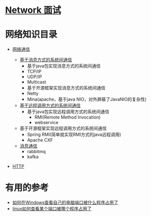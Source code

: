 # [Network 面试](https://github.com/stevenli91748/Network/blob/master/Interview/README.md)

# 网络知识目录

* [网络通信]()
  * [基于消息方式的系统间通信]()
    * 基于java包实现消息方式的系统间通信
     * TCP/IP
     * UDP/IP
     * Multicast
    * 基于开源框架实现消息方式的系统间通信
     * Netty
     * Mina(apache，基于java NIO，对外屏蔽了JavaNIO的复杂性)
  * [基于远程调用方式的系统间通信]() 
    * 基于java包实现远程调用方式的系统间通信
      * RMI(Remote Method Invocation)
      * webservice
   * 基于开源框架实现远程调用方式的系统间通信
     * Spring RMI(简单就实现RMI方式的java远程调用)
     * Apache CXF
  * [消息通信]()
     * rabbitmq
     * kafka

* [HTTP](https://github.com/stevenli91748/Network/blob/master/HTTP/README.md)










# 有用的参考
* [如何在Windows查看自己的电脑端口被什么程序占用了](https://blog.csdn.net/lianxue1986/article/details/51811386)
* [linux如何查看某个端口被哪个程序占用了](https://blog.csdn.net/gezilan/article/details/79921059)
